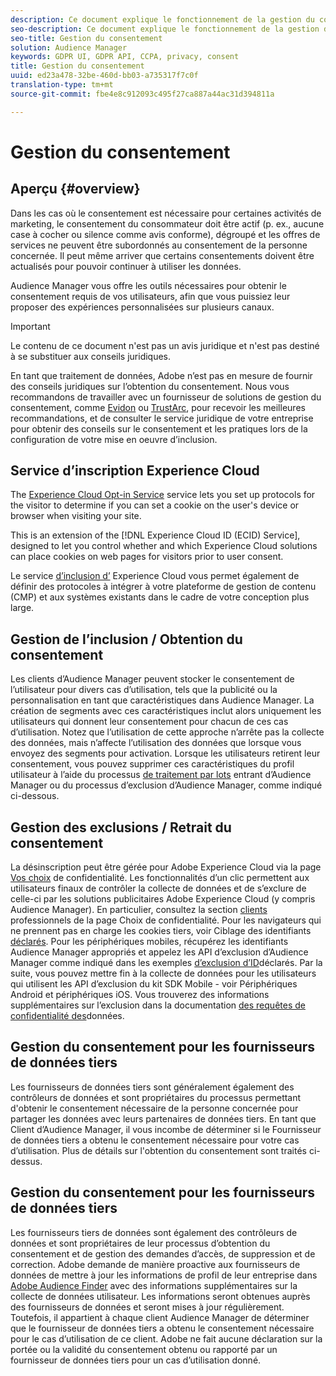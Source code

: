 ```yaml
---
description: Ce document explique le fonctionnement de la gestion du consentement dans Audience Manager.
seo-description: Ce document explique le fonctionnement de la gestion du consentement dans Audience Manager.
seo-title: Gestion du consentement
solution: Audience Manager
keywords: GDPR UI, GDPR API, CCPA, privacy, consent
title: Gestion du consentement
uuid: ed23a478-32be-460d-bb03-a735317f7c0f
translation-type: tm+mt
source-git-commit: fbe4e8c912093c495f27ca887a44ac31d394811a

---
```



# Gestion du consentement

## Aperçu {#overview}

Dans les cas où le consentement est nécessaire pour certaines activités de marketing, le consentement du consommateur doit être actif (p. ex., aucune case à cocher ou silence comme avis conforme), dégroupé et les offres de services ne peuvent être subordonnés au consentement de la personne concernée. Il peut même arriver que certains consentements doivent être actualisés pour pouvoir continuer à utiliser les données.

Audience Manager vous offre les outils nécessaires pour obtenir le consentement requis de vos utilisateurs, afin que vous puissiez leur proposer des expériences personnalisées sur plusieurs canaux.

>[!IMPORTANT]
>
> Le contenu de ce document n'est pas un avis juridique et n'est pas destiné à se substituer aux conseils juridiques.
>
> En tant que traitement de données, Adobe n’est pas en mesure de fournir des conseils juridiques sur l’obtention du consentement. Nous vous recommandons de travailler avec un fournisseur de solutions de gestion du consentement, comme [Evidon](https://theblog.adobe.com/evidon-builds-gdpr-universal-consent-integration-with-launch-by-adobe/) ou [TrustArc](https://theblog.adobe.com/trustarc-builds-consent-integration-launch-adobe/), pour recevoir les meilleures recommandations, et de consulter le service juridique de votre entreprise pour obtenir des conseils sur le consentement et les pratiques lors de la configuration de votre mise en oeuvre d’inclusion.

## Service d’inscription Experience Cloud

The [Experience Cloud Opt-in Service](https://docs.adobe.com/content/help/en/id-service/using/implementation-guides/opt-in-service/optin-overview.html) service lets you set up protocols for the visitor to determine if you can set a cookie on the user's device or browser when visiting your site.

This is an extension of the [!DNL Experience Cloud ID (ECID) Service], designed to let you control whether and which Experience Cloud solutions can place cookies on web pages for visitors prior to user consent.

Le service [d’inclusion d’](https://docs.adobe.com/content/help/en/id-service/using/implementation-guides/opt-in-service/optin-overview.html) Experience Cloud vous permet également de définir des protocoles à intégrer à votre plateforme de gestion de contenu (CMP) et aux systèmes existants dans le cadre de votre conception plus large.

## Gestion de l’inclusion / Obtention du consentement

Les clients d’Audience Manager peuvent stocker le consentement de l’utilisateur pour divers cas d’utilisation, tels que la publicité ou la personnalisation en tant que caractéristiques dans Audience Manager. La création de segments avec ces caractéristiques inclut alors uniquement les utilisateurs qui donnent leur consentement pour chacun de ces cas d’utilisation. Notez que l’utilisation de cette approche n’arrête pas la collecte des données, mais n’affecte l’utilisation des données que lorsque vous envoyez des segments pour activation. Lorsque les utilisateurs retirent leur consentement, vous pouvez supprimer ces caractéristiques du profil utilisateur à l’aide du processus [de traitement par lots](../../integration/sending-audience-data/batch-data-transfer-explained/inbound-file-contents.md) entrant d’Audience Manager ou du processus d’exclusion d’Audience Manager, comme indiqué ci-dessous.

## Gestion des exclusions / Retrait du consentement

La désinscription peut être gérée pour Adobe Experience Cloud via la page [Vos choix](https://www.adobe.com/privacy/opt-out.html#customeruse) de confidentialité. Les fonctionnalités d’un clic permettent aux utilisateurs finaux de contrôler la collecte de données et de s’exclure de celle-ci par les solutions publicitaires Adobe Experience Cloud (y compris Audience Manager). En particulier, consultez la section [clients](https://www.adobe.com/privacy/opt-out.html#customeruse) professionnels de la page Choix de confidentialité. Pour les navigateurs qui ne prennent pas en charge les cookies tiers, voir Ciblage des identifiants [déclarés](../../features/declared-ids.md#declared-id-targeting). Pour les périphériques mobiles, récupérez les identifiants Audience Manager appropriés et appelez les API d’exclusion d’Audience Manager comme indiqué dans les exemples [d’exclusion d’ID](../../features/declared-ids.md#opt-out-examples)déclarés. Par la suite, vous pouvez mettre fin à la collecte de données pour les utilisateurs qui utilisent les API d’exclusion du kit SDK Mobile - voir Périphériques [](https://marketing.adobe.com/resources/help/en_US/mobile/android/privacy.html) Android et périphériques [](https://marketing.adobe.com/resources/help/en_US/mobile/ios/privacy.html)iOS. Vous trouverez des informations supplémentaires sur l’exclusion dans la documentation [des requêtes de confidentialité des](../../overview/data-security-and-privacy/data-privacy-requests.md)données.

## Gestion du consentement pour les fournisseurs de données tiers

Les fournisseurs de données tiers sont généralement également des contrôleurs de données et sont propriétaires du processus permettant d'obtenir le consentement nécessaire de la personne concernée pour partager les données avec leurs partenaires de données tiers. En tant que Client d’Audience Manager, il vous incombe de déterminer si le Fournisseur de données tiers a obtenu le consentement nécessaire pour votre cas d’utilisation. Plus de détails sur l'obtention du consentement sont traités ci-dessus.

## Gestion du consentement pour les fournisseurs de données tiers

Les fournisseurs tiers de données sont également des contrôleurs de données et sont propriétaires de leur processus d’obtention du consentement et de gestion des demandes d’accès, de suppression et de correction. Adobe demande de manière proactive aux fournisseurs de données de mettre à jour les informations de profil de leur entreprise dans [Adobe Audience Finder](https://www.adobe-audience-finder.com/) avec des informations supplémentaires sur la collecte de données utilisateur. Les informations seront obtenues auprès des fournisseurs de données et seront mises à jour régulièrement. Toutefois, il appartient à chaque client Audience Manager de déterminer que le fournisseur de données tiers a obtenu le consentement nécessaire pour le cas d’utilisation de ce client. Adobe ne fait aucune déclaration sur la portée ou la validité du consentement obtenu ou rapporté par un fournisseur de données tiers pour un cas d’utilisation donné.
